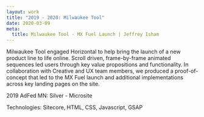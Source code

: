 ```yaml
---
layout: work
title: "2019 - 2020: Milwaukee Tool"
date: 2020-03-09
meta:
  title: Milwaukee Tool - MX Fuel Launch | Jeffrey Isham
---
```


<p>Milwaukee Tool engaged Horizontal to help bring the launch of a new product line to life online. Scroll driven, frame-by-frame animated sequences led users through key value propositions and functionality. In collaboration with Creative and UX team members, we produced a proof-of-concept that led to the MX Fuel launch and additional implementations across key landing pages on the site.</p>
<p>2019 AdFed MN: Silver - Microsite</p>
<p>Technologies: Sitecore, HTML, CSS, Javascript, GSAP</p>
